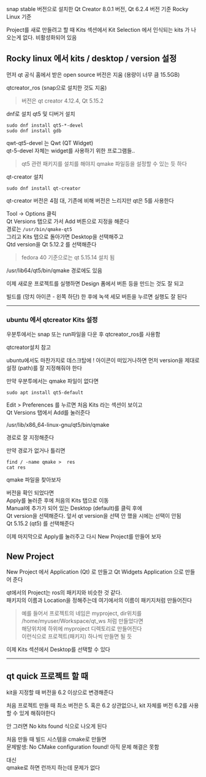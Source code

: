 snap stable 버전으로 설치한 Qt Creator 8.0.1 버전, Qt 6.2.4 버전 기준
Rocky Linux 기준

Project를 새로 만들려고 할 때
Kits 섹션에서 Kit Selection 에서 인식되는 kits 가 나오는게 없다. 비활성화되어 있음


## Rocky linux 에서 kits / desktop / version 설정 
먼저 qt 공식 홈에서 받은 open source 버전은 지움 (용량이 너무 큼 15.5GB)

qtcreator_ros (snap으로 설치한 것도 지움)   

> 버전은 qt creator 4.12.4, Qt 5.15.2

dnf로 설치 qt5 및 디버거 설치
```
sudo dnf install qt5-*-devel
sudo dnf install gdb
```

 qwt-qt5-devel 는 Qwt (QT Widget)  
qt-5-devel 자체는 widget를 사용하기 위한 프로그램들..  
 

>  qt5 관련 패키지를 설치를 해야지 qmake 파일등을 설정할 수 있는 듯 하다

qt-creator 설치
```
sudo dnf install qt-creator
```

qt-creator 버전은 4점 대, 기존에 비해 버전은 느리지만 qt은 5를 사용한다 

Tool -> Options 클릭  
Qt  Versions 탭으로 가서 Add 버튼으로 지정을 해준다  
경로는 `/usr/bin/qmake-qt5`  
그리고 Kits 탭으로 돌아가면 Desktop을 선택해주고   
Qtd version을 Qt 5.12.2 를 선택해준다  

> fedora 40 기준으로는 qt 5.15.14 설치 됨
 
/usr/lib64/qt5/bin/qmake  경로에도 있음


이제 새로운 프로젝트를 실행하면 Design 폼에서 버튼 등을 만드는 것도 잘 되고  

빌드를 (망치 아이콘 - 왼쪽 하단) 한 후에 녹색 세모 버튼을 누르면 실행도 잘 된다  


___
### ubuntu 에서 qtcreator Kits 설정
우분투에서는 snap 또는 run파일을 다운 후 qtcreator_ros를 사용함

qtcreator설치 참고 

ubuntu에서도 마찬가지로 데스크탑에 ! 아이콘이 떠있거나하면 먼저 version을 제대로 설정 (path)를 잘 지정해줘야 한다   

만약 우분투에서는 qmake 파일이 없다면
```
sudo apt install qt5-default
```

Edit > Preferences 를 누르면 처음 Kits 라는 섹션이 보이고   
Qt Versions 탭에서 Add를 눌러준다  

/usr/lib/x86_64-linux-gnu/qt5/bin/qmake   

경로로 잘 지정해준다  

만약 경로가 없거나 틀리면  

```
find / -name qmake >  res
cat res
```
qmake 파일을 찾아보자

버전을 확인 되었다면   
Apply를 눌러준 후에 처음의 Kits 탭으로 이동  
Manual에 추가가 되어 있는 Desktop (default)를 클릭 후에   
Qt version을 선택해준다. 앞서 qt version을 선택 안 했을 시에는 선택이 안됨   
Qt 5.15.2 (qt5) 를 선택해준다  

이제 마지막으로 Apply를 눌러주고 다시 New Project를 만들어 보자  


## New Project
New Project 에서 Application (Qt) 로 만들고 Qt Widgets Application 으로 만들어 준다   

qt에서의 Project는 ros의 패키지와 비슷한 것 같다.   
패키지의 이름과 Location을 정해주는데 여기에서의 이름이 패키지처럼 만들어진다   
> 예를 들어서 프로젝트의 네임은 myproject,  dir위치를 
 /home/myuser/Workspace/qt_ws  처럼 만들었다면    
 해당위치에 하위에 myproject 디렉토리로 만들어진다  
 이런식으로 프로젝트(패키지) 하나씩 만들면 될 듯

이제 Kits 섹션에서 Desktop를 선택할 수 있다 




___

## qt quick 프로젝트 할 때
kit을 지정할 때 버전을 6.2 이상으로 변경해준다   

처음 프로젝트 만들 때 최소 버전은 5. 혹은 6.2 상관없으나, kit 자체를 버전 6.2를 사용할 수 있게 해줘야한다  

안 그러면 No kits found 식으로 나오게 된다   


처음 만들 때 빌드 시스템을 cmake로 만들면   
문제발생: No CMake configuration found!  아직 문제 해결은 못함  

대신  
qmake로 하면 런까지 하는데 문제가 없다  



